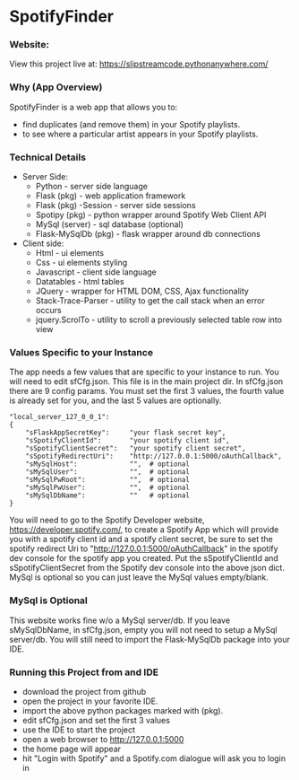 # SpotifyFinder

### Website:
View this project live at:   https://slipstreamcode.pythonanywhere.com/

### Why (App Overview)
SpotifyFinder is a web app that allows you to:
  * find duplicates (and remove them) in your Spotify playlists.
  * to see where a particular artist appears in your Spotify playlists.

### Technical Details
* Server Side:
    * Python - server side language
    * Flask (pkg) - web application framework
    * Flask (pkg) -Session - server side sessions
    * Spotipy (pkg) - python wrapper around Spotify Web Client API
    * MySql (server) - sql database (optional)
    * Flask-MySqlDb (pkg) - flask wrapper around db connections
* Client side:
    * Html - ui elements
    * Css - ui elements styling
    * Javascript - client side language 
    * Datatables - html tables
    * JQuery - wrapper for HTML DOM, CSS, Ajax functionality
    * Stack-Trace-Parser - utility to get the call stack when an error occurs
    * jquery.ScrolTo - utility to scroll a previously selected table row into view

### Values Specific to your Instance
The app needs a few values that are specific to your instance to run. You will need to edit 
sfCfg.json. This file is in the main project dir.  In sfCfg.json there are 9 config params. 
You must set the first 3 values, the fourth value is already set for you, and the last 5 values
are optionally. 

    "local_server_127_0_0_1":   
    {
        "sFlaskAppSecretKey":     "your flask secret key",
        "sSpotifyClientId":       "your spotify client id",
        "sSpotifyClientSecret":   "your spotify client secret",
        "sSpotifyRedirectUri":    "http://127.0.0.1:5000/oAuthCallback",
        "sMySqlHost":             "",  # optional
        "sMySqlUser":             "",  # optional
        "sMySqlPwRoot":           "",  # optional
        "sMySqlPwUser":           "",  # optional
        "sMySqlDbName":           ""   # optional
    }

You will need to go to the Spotify Developer website, https://developer.spotify.com/, 
to create a Spotify App which will provide you with a spotify client id and a spotify 
client secret, be sure to set the spotify redirect Uri to "http://127.0.0.1:5000/oAuthCallback"
in the spotify dev console for the spotify app you created.  Put the sSpotifyClientId
and sSpotifyClientSecret from the Spotify dev console into the above json dict. MySql
is optional so you can just leave the MySql values empty/blank.

### MySql is Optional
This website works fine w/o a MySql server/db.  If you leave sMySqlDbName, in sfCfg.json, empty you 
will not need to setup a MySql server/db. You will still need to import the Flask-MySqlDb package 
into your IDE.

### Running this Project from and IDE
  * download the project from github
  * open the project in your favorite IDE.  
  * import the above python packages marked with (pkg).
  * edit sfCfg.json and set the first 3 values
  * use the IDE to start the project  
  * open a web browser to http://127.0.0.1:5000
  * the home page will appear  
  * hit "Login with Spotify" and a Spotify.com dialogue will ask you to login in

